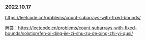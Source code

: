 ### 2022.10.17

https://leetcode.cn/problems/count-subarrays-with-fixed-bounds/

解答：https://leetcode.cn/problems/count-subarrays-with-fixed-bounds/solution/fen-xi-ding-jie-zi-shu-zu-de-xing-zhi-yi-qusi/